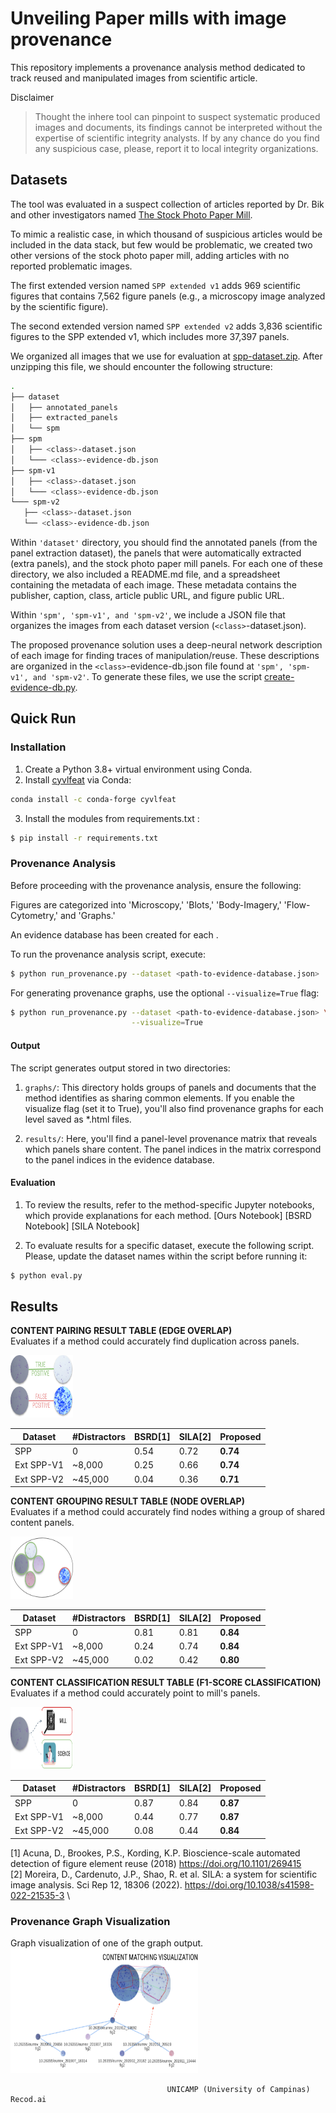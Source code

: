 # Unveiling Paper mills with image provenance 

This repository implements a provenance analysis method dedicated to track reused and 
manipulated images from scientific article.


Disclaimer
> Thought the inhere tool can pinpoint to suspect systematic produced images and documents, its findings cannot be interpreted without the expertise of scientific integrity analysts.
> If by any chance do you find any suspicious case, please, report it to local integrity organizations.

## Datasets
The tool was evaluated in a suspect collection of articles reported by Dr. Bik and 
other investigators named [The Stock Photo Paper Mill](https://scienceintegritydigest.com/2020/07/05/the-stock-photo-paper-mill/).

To mimic a realistic case, in which thousand of suspicious articles would be included in the data stack, but few would be problematic, we created two other versions of the stock photo paper mill, adding articles with no reported problematic images.

The first extended version named `SPP extended v1` adds 969 scientific figures that contains
7,562 figure panels (e.g., a microscopy image analyzed by the scientific figure).

The second extended version named `SPP extended v2` adds 3,836 scientific figures to
the SPP extended v1, which includes more 37,397 panels.

We organized all images that we use for evaluation at [spp-dataset.zip](https://drive.google.com/file/d/1gSY2z8GLlKZ1K0UnqJgZxnsUBLLueZi0/).
After unzipping this file, we should encounter the following structure:

```bash
.
├── dataset
│   ├── annotated_panels 
│   ├── extracted_panels
│   └── spm
├── spm
│   ├── <class>-dataset.json
│   └─── <class>-evidence-db.json
├── spm-v1
│   ├── <class>-dataset.json
│   └─── <class>-evidence-db.json
└─── spm-v2
   ├── <class>-dataset.json
   └── <class>-evidence-db.json
```

Within `'dataset'` directory, you should find the annotated panels (from the panel extraction dataset),
the panels that were automatically extracted (extra panels), and the stock photo paper mill panels.
For each one of these directory, we also included a README.md file, and a spreadsheet containing 
the metadata of each image. These metadata contains the publisher, caption, class, article public URL, and figure public URL.

Within `'spm', 'spm-v1', and 'spm-v2'`, we include a JSON file that organizes the images from each dataset version (`<class>`-dataset.json).

The proposed provenance solution uses a deep-neural network description of each 
image for finding traces of manipulation/reuse. These descriptions are organized in the
`<class>`-evidence-db.json file found at `'spm', 'spm-v1', and 'spm-v2'`.
To generate these files, we use the script [create-evidence-db.py](ours/create-evidence-db.py).

## Quick Run
### Installation
1. Create a Python 3.8+ virtual environment using Conda.
2. Install [cyvlfeat](https://github.com/menpo/cyvlfeat) via Conda:
```bash
conda install -c conda-forge cyvlfeat
```
3. Install the modules from requirements.txt :
```bash
$ pip install -r requirements.txt
```
### Provenance Analysis

Before proceeding with the provenance analysis, ensure the following:

Figures are categorized into 'Microscopy,' 'Blots,' 'Body-Imagery,' 'Flow-Cytometry,' and 'Graphs.'

An evidence database has been created for each <class>.

To run the provenance analysis script, execute:

```bash
$ python run_provenance.py --dataset <path-to-evidence-database.json> 
```

For generating provenance graphs, use the optional `--visualize=True` flag:

```bash
$ python run_provenance.py --dataset <path-to-evidence-database.json> \
                           --visualize=True
```


#### Output
The script generates output stored in two directories:

1. `graphs/`: This directory holds groups of panels and documents that the method identifies as sharing common elements. If you enable the visualize flag (set it to True), you'll also find provenance graphs for each level saved as *.html files.

2. `results/`: Here, you'll find a panel-level provenance matrix that reveals which panels share content. The panel indices in the matrix correspond to the panel indices in the evidence database.

#### Evaluation
1. To review the results, refer to the method-specific Jupyter notebooks, which provide explanations for each method.
[Ours Notebook]
[BSRD Notebook]
[SILA Notebook]


2. To evaluate results for a specific dataset, execute the following script. Please, update the dataset names within the script before running it:

```bash
$ python eval.py 
```



## Results

**CONTENT PAIRING RESULT TABLE (EDGE OVERLAP)**\
Evaluates if a method could accurately find duplication across panels.
<div>
<img src="../.figs/content-pairing.png" alt="CONTENT PAIRING" width="100" height="100"/>

| Dataset     | #Distractors | BSRD[1] | SILA[2] | Proposed |
|-------------|--------------|-------|--------|----------|
| SPP          | 0            | 0.54  | 0.72   | **0.74**     |
| Ext SPP-V1  | ~8,000       | 0.25  | 0.66   | **0.74**     |
| Ext SPP-V2  | ~45,000      | 0.04  | 0.36   | **0.71**     |

</div>

**CONTENT GROUPING RESULT TABLE (NODE OVERLAP)**\
Evaluates if a method could accurately find nodes withing a group of shared content panels.

<div>
<img src="../.figs/content-grouping.png" alt="CONTENT PAIRING" width="100" height="100"/>


| Dataset     | #Distractors | BSRD[1] | SILA[2] | Proposed |
|-------------|--------------|-------|--------|----------|
| SPP           | 0            | 0.81  | 0.81   | **0.84**     |
| Ext SPP-V1  | ~8,000       | 0.24  | 0.74   | **0.84** |
| Ext SPP-V2  | ~45,000      | 0.02  | 0.42   | **0.80**     |
</div>

**CONTENT CLASSIFICATION RESULT TABLE (F1-SCORE CLASSIFICATION)**\
Evaluates if a method could accurately point to mill's panels.

<div>
<img src="../.figs/content-classification.png" alt="CONTENT PAIRING" width="100" height="100"/>

| Dataset     | #Distractors | BSRD[1] | SILA[2] | Proposed |
|-------------|--------------|-------|--------|----------|
| SPP           | 0            | 0.87  | 0.84   | **0.87**     |
| Ext SPP-V1  | ~8,000       | 0.44  | 0.77   | **0.87**     |
| Ext SPP-V2  | ~45,000      | 0.08  | 0.44   | **0.84**     |

</div>

[1] Acuna, D., Brookes, P.S.,  Kording, K.P. Bioscience-scale automated detection of figure element reuse (2018) https://doi.org/10.1101/269415 \
[2] Moreira, D., Cardenuto, J.P., Shao, R. et al. SILA: a system for scientific image analysis. Sci Rep 12, 18306 (2022). https://doi.org/10.1038/s41598-022-21535-3 \
### Provenance Graph Visualization

Graph visualization of one of the graph output.\
<img src="../.figs/matching-visualization.png" alt="Provenance Graph Visualization" width="300" height="200"/>


```
                                   UNICAMP (University of Campinas) Recod.ai
```